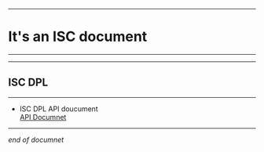 ****
# It's an ISC document  
****

****  
## ISC DPL  
****
- ISC DPL API doucument  
  [API Documnet](./isc-dpl-docs/index.html)  

****

*end of documnet*
